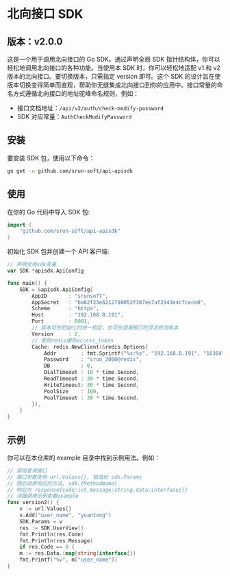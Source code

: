 # 北向接口 SDK
## 版本：v2.0.0

这是一个用于调用北向接口的 Go SDK。通过声明全局 SDK 指针结构体，你可以轻松地调用北向接口的各种功能。当使用本 SDK 时，你可以轻松地适配 v1 和 v2 版本的北向接口。要切换版本，只需指定 version 即可。这个 SDK 的设计旨在使版本切换变得简单而直观，帮助你无缝集成北向接口到你的应用中。接口常量的命名方式遵循北向接口的地址驼峰命名规则，例如：

- 接口文档地址：`/api/v2/auth/check-modify-password`
- SDK 对应常量：`AuthCheckModifyPassword`

## 安装

要安装 SDK 包，使用以下命令：

```bash
go get -u github.com/srun-soft/api-apisdk
```

## 使用
在你的 Go 代码中导入 SDK 包:
```go
import (
    "github.com/srun-soft/api-apisdk"
)
```

初始化 SDK 包并创建一个 API 客户端:
```go
// 声明全局sdk变量
var SDK *apisdk.ApiConfig

func main() {
    SDK = &apisdk.ApiConfig{
        AppID       : "srunsoft",
        AppSecret   : "ba62f23e6212790052f387ee7af2943e4cfcece0",
        Scheme      : "https",
        Host        : "192.168.0.191",
        Port        : 8001,
        // 版本可在初始化时统一指定，也可在调用接口时灵活修改版本
        Version     : 2,
        // 使用redis缓存access_token
        Cache: redis.NewClient(&redis.Options{
            Addr        : fmt.Sprintf("%s:%s", "192.168.0.191", "16384"),
            Password    : "srun_3000@redis",
            DB          : 0,
            DialTimeout : 10 * time.Second,
            ReadTimeout : 30 * time.Second,
            WriteTimeout: 30 * time.Second,
            PoolSize    : 100,
            PoolTimeout : 30 * time.Second,
        }),
    }
}
```

## 示例
你可以在本仓库的 example 目录中找到示例用法。例如：
```go
// 调用查询接口
// 接口参数使用 url.Values{}, 赋值给 sdk.Params
// 随后调用响应的方法, sdk.{MethodName}
// 响应为 response{code:int,message:string,data:interface{}}
// 详细调用示例查看example
func version2() {
    v := url.Values{}
    v.Add("user_name", "yuantong")
    SDK.Params = v
    res := SDK.UserView()
    fmt.Println(res.Code)
    fmt.Println(res.Message)
    if res.Code == 0 {
    m := res.Data.(map[string]interface{})
    fmt.Printf("%v", m["user_name"])
}

```

